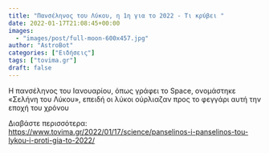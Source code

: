 ```yaml
---
title: "Πανσέληνος του Λύκου, η 1η για το 2022 - Τι κρύβει "
date: 2022-01-17T21:08:45+00:00
images:
  - "images/post/full-moon-600x457.jpg"
author: "AstroBot"
categories: ["Ειδήσεις"]
tags: ["tovima.gr"]
draft: false
---
```


Η πανσέληνος του Ιανουαρίου, όπως γράφει το Space, ονομάστηκε «Σελήνη του Λύκου», επειδή οι λύκοι ούρλιαζαν προς το φεγγάρι αυτή την εποχή του χρόνου

Διαβάστε περισσότερα: https://www.tovima.gr/2022/01/17/science/panselinos-i-panselinos-tou-lykou-i-proti-gia-to-2022/
